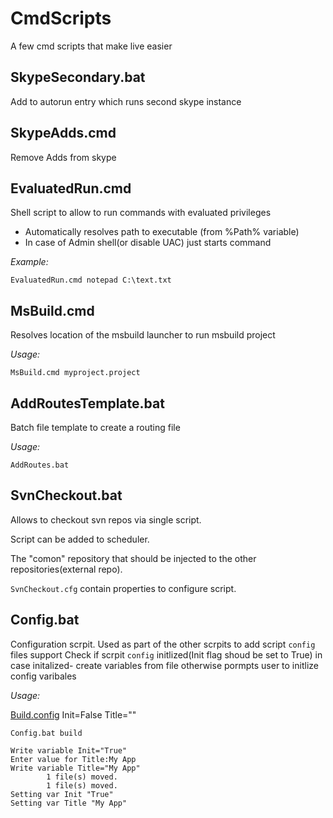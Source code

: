 # CmdScripts
A few cmd scripts that make live easier

## SkypeSecondary.bat ##

Add to autorun entry which runs second skype instance

## SkypeAdds.cmd ##

Remove Adds from skype

## EvaluatedRun.cmd ##

Shell script to allow to run commands with evaluated privileges
- Automatically resolves path to executable (from %Path% variable)
- In case of Admin shell(or disable UAC) just starts command

*Example:*
```shell
EvaluatedRun.cmd notepad C:\text.txt
```

## MsBuild.cmd ##
Resolves location of the msbuild launcher to run msbuild project

*Usage:*
```shell
MsBuild.cmd myproject.project
```

## AddRoutesTemplate.bat ##
Batch file template to create a routing file

*Usage:*
```shell
AddRoutes.bat
```

## SvnCheckout.bat ##
Allows to checkout svn repos via single script.

Script can be added to scheduler. 

The "comon" repository that should be injected to the other repositories(external repo).

```SvnCheckout.cfg``` contain properties to configure script.

## Config.bat ##
Configuration scrpit. Used as part of the other scrpits to add script `config` files support
Check if scrpit `config` initlized(Init flag shoud be set to True)
in case initalized- create variables from file
otherwise pormpts user to initlize config varibales

*Usage:*

[Build.config](https://raw.githubusercontent.com/stadub/CmdScripts/master/Build.config)
Init=False
Title=""

```shell
Config.bat build
```

```Output
Write variable Init="True"
Enter value for Title:My App
Write variable Title="My App"
        1 file(s) moved.
        1 file(s) moved.
Setting var Init "True"
Setting var Title "My App"
```


